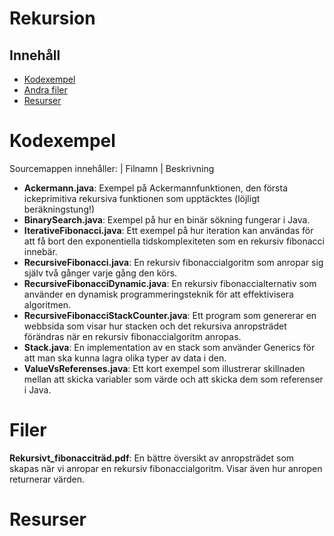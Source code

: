 # Rekursion

## Innehåll
- [Kodexempel](#Kodexempel)
- [Andra filer](#Filer)
- [Resurser](#Resurser)

# Kodexempel
Sourcemappen innehåller:
| Filnamn | Beskrivning
- **Ackermann.java**: Exempel på Ackermannfunktionen, den första ickeprimitiva rekursiva funktionen som upptäcktes (löjligt beräkningstung!)
- **BinarySearch.java**: Exempel på hur en binär sökning fungerar i Java.
- **IterativeFibonacci.java**: Ett exempel på hur iteration kan användas för att få bort den exponentiella tidskomplexiteten som en rekursiv fibonacci innebär.
- **RecursiveFibonacci.java**: En rekursiv fibonaccialgoritm som anropar sig själv två gånger varje gång den körs.
- **RecursiveFibonacciDynamic.java**: En rekursiv fibonaccialternativ som använder en dynamisk programmeringsteknik för att effektivisera algoritmen.
- **RecursiveFibonacciStackCounter.java**: Ett program som genererar en webbsida som visar hur stacken och det rekursiva anropsträdet förändras när en rekursiv fibonaccialgoritm anropas.
- **Stack.java**: En implementation av en stack som använder Generics för att man ska kunna lagra olika typer av data i den.
- **ValueVsReferenses.java**: Ett kort exempel som illustrerar skillnaden mellan att skicka variabler som värde och att skicka dem som referenser i Java.

# Filer
**Rekursivt_fibonacciträd.pdf**: En bättre översikt av anropsträdet som skapas när vi anropar en rekursiv fibonaccialgoritm. Visar även hur anropen returnerar värden.

# Resurser
